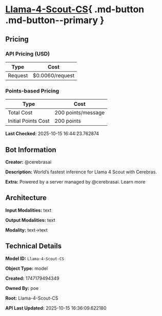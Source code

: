# [Llama-4-Scout-CS](https://poe.com/Llama-4-Scout-CS){ .md-button .md-button--primary }

## Pricing

### API Pricing (USD)

| Type | Cost |
|------|------|
| Request | $0.0060/request |

### Points-based Pricing

| Type | Cost |
|------|------|
| Total Cost | 200 points/message |
| Initial Points Cost | 200 points |

**Last Checked:** 2025-10-15 16:44:23.762874


## Bot Information

**Creator:** @cerebrasai

**Description:** World’s fastest inference for Llama 4 Scout with Cerebras.

**Extra:** Powered by a server managed by @cerebrasai. Learn more


## Architecture

**Input Modalities:** text

**Output Modalities:** text

**Modality:** text->text


## Technical Details

**Model ID:** `Llama-4-Scout-CS`

**Object Type:** model

**Created:** 1747179494349

**Owned By:** poe

**Root:** Llama-4-Scout-CS

**API Last Updated:** 2025-10-15 16:36:09.622180
